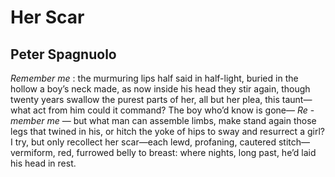 # Her Scar
## Peter Spagnuolo
_Remember me_ : the murmuring lips half said
in half-light, buried in the hollow
a boy’s neck made, as now inside his head
they stir again, though twenty years swallow
the purest parts of her, all but her plea,
this taunt—what act from him could it command?
The boy who’d know is gone— _Re_ - _member me_ —
but what man can assemble limbs, make stand
again those legs that twined in his, or hitch
the yoke of hips to sway and resurrect
a girl? I try, but only recollect
her scar—each lewd, profaning, cautered stitch—
vermiform, red, furrowed belly to breast:
where nights, long past, he’d laid his head in rest.